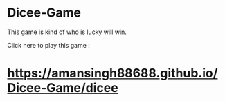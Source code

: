 # Dicee-Game
This game is kind of who is lucky will win.

Click here to play this game :
# https://amansingh88688.github.io/Dicee-Game/dicee
